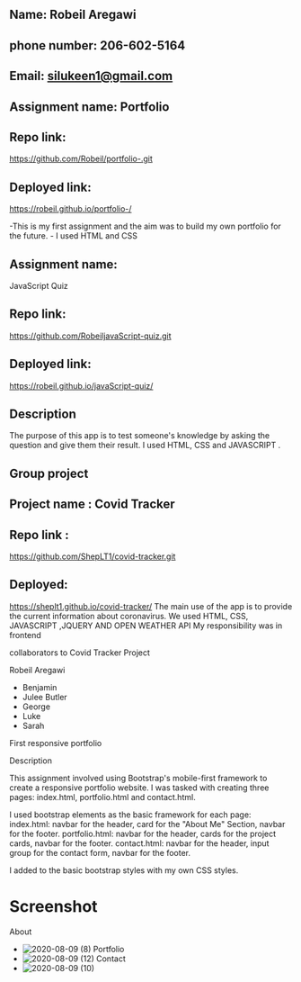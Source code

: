 ## Name: Robeil Aregawi
## phone number: 206-602-5164
## Email: silukeen1@gmail.com

## Assignment name: Portfolio

## Repo link: 
https://github.com/Robeil/portfolio-.git

## Deployed link: 
https://robeil.github.io/portfolio-/

-This is my first assignment and the aim was to build my own portfolio for the future. - I used HTML and CSS

## Assignment name: 
JavaScript Quiz

## Repo link: 
https://github.com/RobeiljavaScript-quiz.git

## Deployed link: 
https://robeil.github.io/javaScript-quiz/

## Description 

The purpose of this app is to test someone's knowledge by asking the question and give them their result.
I used HTML, CSS and JAVASCRIPT .

## Group project

## Project name : Covid Tracker

## Repo link : 
https://github.com/ShepLT1/covid-tracker.git
## Deployed: 
https://sheplt1.github.io/covid-tracker/
The main use of the app is to provide the current information about coronavirus.
We used HTML, CSS, JAVASCRIPT ,JQUERY AND OPEN WEATHER API
My responsibility was in frontend

collaborators to Covid Tracker Project

Robeil Aregawi
* Benjamin
* Julee Butler
* George
* Luke
* Sarah

First responsive portfolio

Description

This assignment involved using Bootstrap's mobile-first framework to create a responsive portfolio website. I was tasked with creating three pages: index.html, portfolio.html and contact.html.

I used bootstrap elements as the basic framework for each page: index.html: navbar for the header, card for the "About Me" Section, navbar for the footer. portfolio.html: navbar for the header, cards for the project cards, navbar for the footer. contact.html: navbar for the header, input group for the contact form, navbar for the footer.

I added to the basic bootstrap styles with my own CSS styles.

# Screenshot 
   About
* ![2020-08-09 (8)](https://user-images.githubusercontent.com/65261399/94224710-fb758d00-fea7-11ea-9867-e440d66af39a.png)
Portfolio
* ![2020-08-09 (12)](https://user-images.githubusercontent.com/65261399/94224841-4ee7db00-fea8-11ea-9e80-fded27b3574c.png)
Contact
* ![2020-08-09 (10)](https://user-images.githubusercontent.com/65261399/94224779-265fe100-fea8-11ea-8fa4-77c0b1a6c45f.png)
 